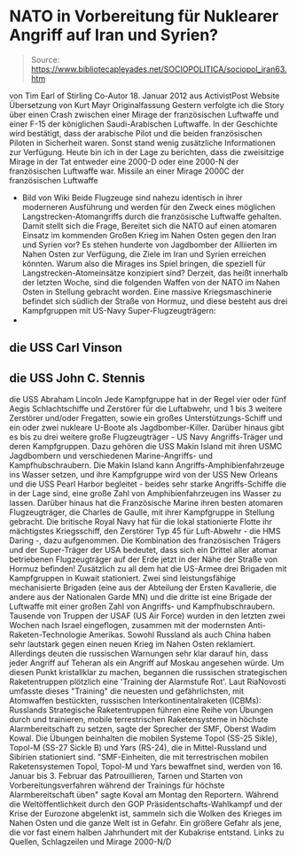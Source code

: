 # NATO in Vorbereitung für Nuklearer Angriff auf Iran und Syrien?

> Source: https://www.bibliotecapleyades.net/SOCIOPOLITICA/sociopol_iran63.htm

von Tim Earl of Stirling
Co-Autor
18. Januar 2012
aus
ActivistPost
Website
Übersetzung von
Kurt Mayr
Originalfassung
Gestern verfolgte ich die Story über einen Crash zwischen einer Mirage der
französischen Luftwaffe und einer F-15 der königlichen Saudi-Arabischen
Luftwaffe.
In der Geschichte wird bestätigt, dass der arabische Pilot und die beiden
französischen Piloten in Sicherheit waren. Sonst stand wenig zusätzliche
Informationen zur Verfügung. Heute bin ich in der Lage zu berichten, dass
die zweisitzige
Mirage in der Tat entweder eine 2000-D oder eine 2000-N der
französischen Luftwaffe war.
Missile an einer Mirage 2000C der französischen Luftwaffe
- Bild von Wiki
Beide Flugzeuge sind nahezu identisch in ihrer moderneren Ausführung und
werden für den Zweck eines möglichen Langstrecken-Atomangriffs durch die
französische Luftwaffe gehalten.
Damit stellt sich die Frage,
Bereitet sich die NATO auf einen atomaren Einsatz im kommenden Großen Krieg
im Nahen Osten gegen den Iran und Syrien vor?
Es stehen hunderte von Jagdbomber der Alliierten im Nahen Osten zur
Verfügung, die Ziele im Iran und Syrien erreichen könnten. Warum also die
Mirages ins Spiel bringen, die speziell für Langstrecken-Atomeinsätze
konzipiert sind?
Derzeit, das heißt innerhalb der letzten Woche, sind die folgenden Waffen
von der NATO im Nahen Osten in Stellung gebracht worden.
Eine massive Kriegsmaschinerie befindet sich südlich der Straße von Hormuz,
und diese besteht aus drei Kampfgruppen mit US-Navy Super-Flugzeugträgern:
-
die USS Carl Vinson
-
die USS John C. Stennis
-
die USS Abraham Lincoln
Jede Kampfgruppe hat in der Regel vier oder fünf Aegis Schlachtschiffe und
Zerstörer für die Luftabwehr, und 1 bis 3 weitere Zerstörer und/oder
Fregatten, sowie ein großes Unterstützungs-Schiff und ein oder zwei nukleare
U-Boote als Jagdbomber-Killer.
Darüber hinaus gibt es bis zu drei weitere große Flugzeugträger - US Navy
Angriffs-Träger und deren Kampfgruppen.
Dazu gehören die
USS Makin Island
mit ihren USMC Jagdbombern und
verschiedenen Marine-Angriffs- und Kampfhubschraubern. Die Makin Island kann
Angriffs-Amphibienfahrzeuge ins Wasser setzen, und ihre Kampfgruppe wird von
der USS New Orleans und die USS Pearl Harbor begleitet - beides sehr starke
Angriffs-Schiffe die in der Lage sind, eine große Zahl von
Amphibienfahrzeugen ins Wasser zu lassen.
Darüber hinaus hat die Französische Marine ihren besten atomaren
Flugzeugträger, die Charles de Gaulle, mit ihrer Kampfgruppe in Stellung
gebracht.
Die britische Royal Navy hat für die lokal stationierte Flotte ihr
mächtigstes Kriegsschiff, den Zerstörer Typ 45 für Luft-Abwehr - die HMS
Daring -, dazu aufgenommen. Die Kombination des französischen Trägers und
der Super-Träger der USA bedeutet, dass sich ein Drittel aller atomar
betriebenen Flugzeugträger auf der Erde jetzt in der Nähe der Straße von
Hormuz befinden!
Zusätzlich zu all dem hat die US-Armee drei Brigaden mit Kampfgruppen in
Kuwait stationiert. Zwei sind leistungsfähige mechanisierte Brigaden (eine
aus der Abteilung der Ersten Kavallerie, die andere aus der Nationalen Garde
MN) und die dritte ist eine Brigade der Luftwaffe mit einer großen Zahl von
Angriffs- und Kampfhubschraubern.
Tausende von Truppen der USAF (US Air Force) wurden in den letzten zwei
Wochen nach Israel eingeflogen, zusammen mit der modernsten Anti-Raketen-Technologie
Amerikas.
Sowohl Russland als auch China haben sehr lautstark gegen einen neuen Krieg
im Nahen Osten reklamiert. Allerdings deuten die
russischen Warnungen sehr
klar darauf hin, dass jeder Angriff auf Teheran als ein Angriff auf Moskau
angesehen würde.
Um diesen Punkt kristallklar zu machen, begannen die russischen
strategischen Raketentruppen plötzlich eine 'Training der Alarmstufe Rot'.
Laut
RiaNovosti umfasste dieses "Training" die neuesten und gefährlichsten,
mit Atomwaffen bestückten, russischen Interkontinentalraketen (ICBMs):
Russlands Strategische Raketentruppen führen eine Reihe von Übungen durch
und trainieren, mobile terrestrischen Raketensysteme in höchste
Alarmbereitschaft zu setzen, sagte der Sprecher der SMF, Oberst Wadim Kowal.
Die Übungen beinhalten die mobilen Systeme Topol (SS-25 Sikle), Topol-M
(SS-27 Sickle B) und Yars (RS-24), die in Mittel-Russland und Sibirien
stationiert sind.
"SMF-Einheiten, die mit terrestrischen mobilen Raketensystemen Topol, Topol-M
und
Yars bewaffnet sind, werden von 16. Januar bis 3. Februar das Patrouillieren,
Tarnen
und Starten von Vorbereitungsverfahren während der Trainings für höchste
Alarmbereitschaft üben" sagte Koval am Montag den Reportern.
Während die Weltöffentlichkeit durch den GOP Präsidentschafts-Wahlkampf und
der Krise der Eurozone abgelenkt ist, sammeln sich die Wolken des Krieges im
Nahen Osten und die ganze Welt ist in Gefahr.
Ein größere Gefahr als jene, die vor fast einem halben Jahrhundert mit der
Kubakrise entstand.
Links zu Quellen, Schlagzeilen und Mirage 2000-N/D
